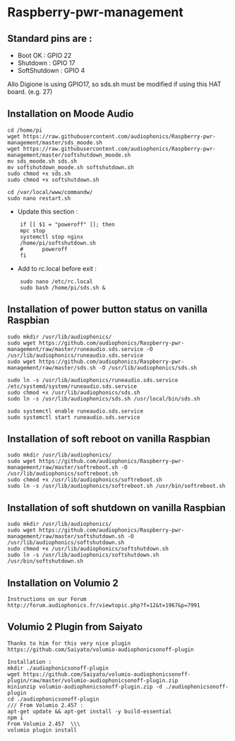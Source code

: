 # Raspberry-pwr-management

## Standard pins are :
- Boot OK : GPIO 22
- Shutdown : GPIO 17
- SoftShutdown : GPIO 4

Allo Digione is using GPIO17, so sds.sh must be modified if using this HAT board. (e.g. 27)


## Installation on Moode Audio

	cd /home/pi
	wget https://raw.githubusercontent.com/audiophonics/Raspberry-pwr-management/master/sds_moode.sh
	wget https://raw.githubusercontent.com/audiophonics/Raspberry-pwr-management/master/softshutdown_moode.sh
	mv sds_moode.sh sds.sh
	mv softshutdown_moode.sh softshutdown.sh
	sudo chmod +x sds.sh
	sudo chmod +x softshutdown.sh
	
	cd /var/local/www/commandw/
	sudo nano restart.sh

- Update this section :
```
	if [[ $1 = "poweroff" ]]; then
	mpc stop
	systemctl stop nginx
	/home/pi/softshutdown.sh
	#      poweroff
	fi
```

- Add to rc.local before exit :

```
	sudo nano /etc/rc.local
	sudo bash /home/pi/sds.sh &
```


## Installation of power button status on vanilla Raspbian

	sudo mkdir /usr/lib/audiophonics/
	sudo wget https://github.com/audiophonics/Raspberry-pwr-management/raw/master/runeaudio.sds.service -O /usr/lib/audiophonics/runeaudio.sds.service
	sudo wget https://github.com/audiophonics/Raspberry-pwr-management/raw/master/sds.sh -O /usr/lib/audiophonics/sds.sh

	sudo ln -s /usr/lib/audiophonics/runeaudio.sds.service /etc/systemd/system/runeaudio.sds.service
	sudo chmod +x /usr/lib/audiophonics/sds.sh
	sudo ln -s /usr/lib/audiophonics/sds.sh /usr/local/bin/sds.sh
	
	sudo systemctl enable runeaudio.sds.service 
	sudo systemctl start runeaudio.sds.service

## Installation of soft reboot on vanilla Raspbian

	sudo mkdir /usr/lib/audiophonics/
	sudo wget https://github.com/audiophonics/Raspberry-pwr-management/raw/master/softreboot.sh -O /usr/lib/audiophonics/softreboot.sh
	sudo chmod +x /usr/lib/audiophonics/softreboot.sh
	sudo ln -s /usr/lib/audiophonics/softreboot.sh /usr/bin/softreboot.sh

## Installation of soft shutdown on vanilla Raspbian

	sudo mkdir /usr/lib/audiophonics/
	sudo wget https://github.com/audiophonics/Raspberry-pwr-management/raw/master/softshutdown.sh -O /usr/lib/audiophonics/softshutdown.sh
	sudo chmod +x /usr/lib/audiophonics/softshutdown.sh
	sudo ln -s /usr/lib/audiophonics/softshutdown.sh /usr/bin/softshutdown.sh

## Installation on Volumio 2

	Instructions on our Forum
	http://forum.audiophonics.fr/viewtopic.php?f=12&t=1967&p=7991


## Volumio 2 Plugin from Saiyato

	Thanks to him for this very nice plugin
	https://github.com/Saiyato/volumio-audiophonicsonoff-plugin
	
	Installation :
	mkdir ./audiophonicsonoff-plugin
	wget https://github.com/Saiyato/volumio-audiophonicsonoff-plugin/raw/master/volumio-audiophonicsonoff-plugin.zip
	miniunzip volumio-audiophonicsonoff-plugin.zip -d ./audiophonicsonoff-plugin
	cd ./audiophonicsonoff-plugin
	/// From Volumio 2.457 :
	apt-get update && apt-get install -y build-essential
	npm i
	From Volumio 2.457  \\\
	volumio plugin install
	
